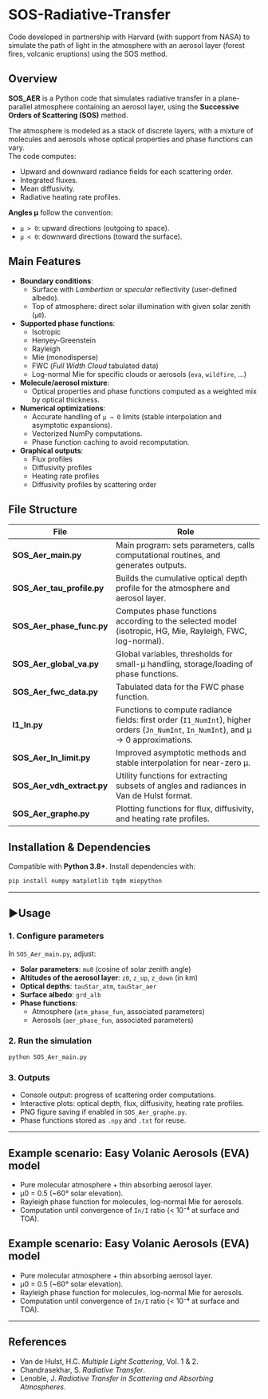 # SOS-Radiative-Transfer
Code developed in partnership with Harvard (with support from NASA) to simulate the path of light in the atmosphere with an aerosol layer (forest fires, volcanic eruptions) using the SOS method.

## Overview
**SOS_AER** is a Python code that simulates radiative transfer in a plane-parallel atmosphere containing an aerosol layer, using the **Successive Orders of Scattering (SOS)** method.

The atmosphere is modeled as a stack of discrete layers, with a mixture of molecules and aerosols whose optical properties and phase functions can vary.  
The code computes:
- Upward and downward radiance fields for each scattering order.
- Integrated fluxes.
- Mean diffusivity.
- Radiative heating rate profiles.

**Angles µ** follow the convention:
- `µ > 0`: upward directions (outgoing to space).
- `µ < 0`: downward directions (toward the surface).

## Main Features
- **Boundary conditions**:
  - Surface with *Lambertian* or *specular* reflectivity (user-defined albedo).
  - Top of atmosphere: direct solar illumination with given solar zenith (`µ0`).
- **Supported phase functions**:
  - Isotropic
  - Henyey-Greenstein
  - Rayleigh
  - Mie (monodisperse)
  - FWC (*Full Width Cloud* tabulated data)
  - Log-normal Mie for specific clouds or aerosols (`eva`, `wildfire`, …)
- **Molecule/aerosol mixture**:
  - Optical properties and phase functions computed as a weighted mix by optical thickness.
- **Numerical optimizations**:
  - Accurate handling of `µ → 0` limits (stable interpolation and asymptotic expansions).
  - Vectorized NumPy computations.
  - Phase function caching to avoid recomputation.
- **Graphical outputs**:
  - Flux profiles
  - Diffusivity profiles
  - Heating rate profiles
  - Diffusivity profiles by scattering order

## File Structure

| File | Role |
|------|------|
| **SOS_Aer_main.py** | Main program: sets parameters, calls computational routines, and generates outputs. |
| **SOS_Aer_tau_profile.py** | Builds the cumulative optical depth profile for the atmosphere and aerosol layer. |
| **SOS_Aer_phase_func.py** | Computes phase functions according to the selected model (isotropic, HG, Mie, Rayleigh, FWC, log-normal). |
| **SOS_Aer_global_va.py** | Global variables, thresholds for small-µ handling, storage/loading of phase functions. |
| **SOS_Aer_fwc_data.py** | Tabulated data for the FWC phase function. |
| **I1_In.py** | Functions to compute radiance fields: first order (`I1_NumInt`), higher orders (`Jn_NumInt`, `In_NumInt`), and µ → 0 approximations. |
| **SOS_Aer_In_limit.py** | Improved asymptotic methods and stable interpolation for near-zero µ. |
| **SOS_Aer_vdh_extract.py** | Utility functions for extracting subsets of angles and radiances in Van de Hulst format. |
| **SOS_Aer_graphe.py** | Plotting functions for flux, diffusivity, and heating rate profiles. |

## Installation & Dependencies
Compatible with **Python 3.8+**. Install dependencies with:
```bash
pip install numpy matplotlib tqdm miepython
```

---

## ▶Usage

### 1. Configure parameters
In `SOS_Aer_main.py`, adjust:
- **Solar parameters**: `mu0` (cosine of solar zenith angle)
- **Altitudes of the aerosol layer**: `z0`, `z_up`, `z_down` (in km)
- **Optical depths**: `tauStar_atm`, `tauStar_aer`
- **Surface albedo**: `grd_alb`
- **Phase functions**:
  - Atmosphere (`atm_phase_fun`, associated parameters)
  - Aerosols (`aer_phase_fun`, associated parameters)

### 2. Run the simulation
```bash
python SOS_Aer_main.py
```

### 3. Outputs
- Console output: progress of scattering order computations.
- Interactive plots: optical depth, flux, diffusivity, heating rate profiles.
- PNG figure saving if enabled in `SOS_Aer_graphe.py`.
- Phase functions stored as `.npy` and `.txt` for reuse.

---

## Example scenario: Easy Volanic Aerosols (EVA) model
- Pure molecular atmosphere + thin absorbing aerosol layer.
- µ0 = 0.5 (~60° solar elevation).
- Rayleigh phase function for molecules, log-normal Mie for aerosols.
- Computation until convergence of `In/I` ratio (< 10⁻⁴ at surface and TOA).

## Example scenario: Easy Volanic Aerosols (EVA) model
- Pure molecular atmosphere + thin absorbing aerosol layer.
- µ0 = 0.5 (~60° solar elevation).
- Rayleigh phase function for molecules, log-normal Mie for aerosols.
- Computation until convergence of `In/I` ratio (< 10⁻⁴ at surface and TOA).

---

## References
- Van de Hulst, H.C. *Multiple Light Scattering*, Vol. 1 & 2.
- Chandrasekhar, S. *Radiative Transfer*.
- Lenoble, J. *Radiative Transfer in Scattering and Absorbing Atmospheres*.

